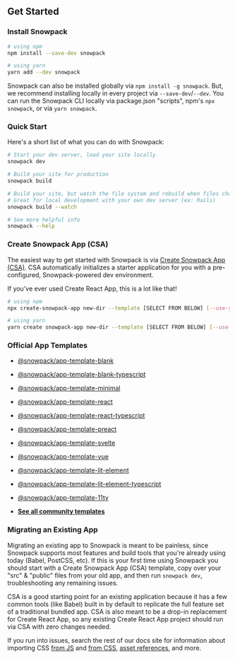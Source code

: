 ## Get Started

### Install Snowpack

```bash
# using npm
npm install --save-dev snowpack

# using yarn
yarn add --dev snowpack
```

Snowpack can also be installed globally via `npm install -g snowpack`. But, we recommend installing locally in every project via `--save-dev`/`--dev`. You can run the Snowpack CLI locally via package.json "scripts", npm's `npx snowpack`, or via `yarn snowpack`.

### Quick Start

Here's a short list of what you can do with Snowpack:

```bash
# Start your dev server, load your site locally
snowpack dev

# Build your site for production
snowpack build

# Build your site, but watch the file system and rebuild when files change.
# Great for local development with your own dev server (ex: Rails)
snowpack build --watch

# See more helpful info
snowpack --help
```

### Create Snowpack App (CSA)

The easiest way to get started with Snowpack is via [Create Snowpack App (CSA)](https://github.com/snowpackjs/snowpack/tree/master/create-snowpack-app). CSA automatically initializes a starter application for you with a pre-configured, Snowpack-powered dev environment.

If you've ever used Create React App, this is a lot like that!

```bash
# using npm
npx create-snowpack-app new-dir --template [SELECT FROM BELOW] [--use-yarn]

# using yarn
yarn create snowpack-app new-dir --template [SELECT FROM BELOW] [--use-yarn]
```

### Official App Templates

- [@snowpack/app-template-blank](https://github.com/snowpackjs/snowpack/tree/master/create-snowpack-app/app-template-blank)
- [@snowpack/app-template-blank-typescript](https://github.com/snowpackjs/snowpack/tree/master/create-snowpack-app/app-template-blank-typescript)
- [@snowpack/app-template-minimal](https://github.com/snowpackjs/snowpack/tree/master/create-snowpack-app/app-template-minimal)
- [@snowpack/app-template-react](https://github.com/snowpackjs/snowpack/tree/master/create-snowpack-app/app-template-react)
- [@snowpack/app-template-react-typescript](https://github.com/snowpackjs/snowpack/tree/master/create-snowpack-app/app-template-react-typescript)
- [@snowpack/app-template-preact](https://github.com/snowpackjs/snowpack/tree/master/create-snowpack-app/app-template-preact)
- [@snowpack/app-template-svelte](https://github.com/snowpackjs/snowpack/tree/master/create-snowpack-app/app-template-svelte)
- [@snowpack/app-template-vue](https://github.com/snowpackjs/snowpack/tree/master/create-snowpack-app/app-template-vue)
- [@snowpack/app-template-lit-element](https://github.com/snowpackjs/snowpack/tree/master/create-snowpack-app/app-template-lit-element)
- [@snowpack/app-template-lit-element-typescript](https://github.com/snowpackjs/snowpack/tree/master/create-snowpack-app/app-template-lit-element-typescript)
- [@snowpack/app-template-11ty](https://github.com/snowpackjs/snowpack/tree/master/create-snowpack-app/app-template-11ty)

- **[See all community templates](https://github.com/snowpackjs/snowpack/tree/master/create-snowpack-app/cli#featured-community-templates)**

<!--
### Tutorial: Starting from Scratch

While CSA is a great all-in-one starter dev environment, you may prefer to learn exactly how it works under the hood. In that case, we have this tutorial that walks you through how you can build your own Create React App -like dev environment with Snowpack and only a few lines of configuration.

**Coming Soon!**
-->

### Migrating an Existing App

Migrating an existing app to Snowpack is meant to be painless, since Snowpack supports most features and build tools that you're already using today (Babel, PostCSS, etc). If this is your first time using Snowpack you should start with a Create Snowpack App (CSA) template, copy over your "src" & "public" files from your old app, and then run `snowpack dev`, troubleshooting any remaining issues.

CSA is a good starting point for an existing application because it has a few common tools (like Babel) built in by default to replicate the full feature set of a traditional bundled app. CSA is also meant to be a drop-in replacement for Create React App, so any existing Create React App project should run via CSA with zero changes needed.

If you run into issues, search the rest of our docs site for information about importing CSS [from JS](#javascript) and [from CSS](#import-css), [asset references](#import-images-%26-other-assets), and more.
